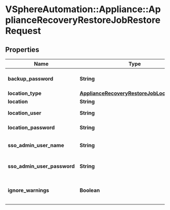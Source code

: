 # VSphereAutomation::Appliance::ApplianceRecoveryRestoreJobRestoreRequest

## Properties
Name | Type | Description | Notes
------------ | ------------- | ------------- | -------------
**backup_password** | **String** | a password for a backup piece | [optional] 
**location_type** | [**ApplianceRecoveryRestoreJobLocationType**](ApplianceRecoveryRestoreJobLocationType.md) |  | 
**location** | **String** | path or url | 
**location_user** | **String** | username for location | [optional] 
**location_password** | **String** | password for location | [optional] 
**sso_admin_user_name** | **String** | Administrators Username for SSO. | [optional] 
**sso_admin_user_password** | **String** | The password for SSO admin user. | [optional] 
**ignore_warnings** | **Boolean** | The flag to ignore warnings during restore | [optional] 


